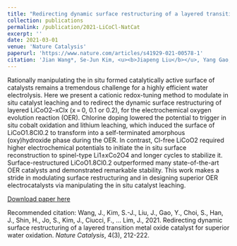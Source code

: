 ```yaml
---
title: "Redirecting dynamic surface restructuring of a layered transition metal oxide catalyst for superior water oxidation"
collection: publications
permalink: /publication/2021-LiCoCl-NatCat
excerpt: ''
date: 2021-03-01
venue: 'Nature Catalysis'
paperurl: 'https://www.nature.com/articles/s41929-021-00578-1'
citation: 'Jian Wang*, Se-Jun Kim, <u><b>Jiapeng Liu</b></u>, Yang Gao, Subin Choi, Jeongwoo Han, Hyeyoung Shin, Sugeun Jo, Juwon Kim, Francesco Ciucci, Hwiho Kim, Qingtian Li, Wanli Yang, Xia Long, Shihe Yang*, Sung-Pyo Cho, Keun Hwa Chae, Min Gyu Kim, Hyungjun Kim*, Jongwoo Lim*. (2021). &quot;Redirecting dynamic surface restructuring of a layered transition metal oxide catalyst for superior water oxidation.&quot; <i><b>Nature Catalysis</b></i>, 4(3), 212-222.'
---
```

Rationally manipulating the in situ formed catalytically active surface of catalysts remains a tremendous challenge for a highly efficient water electrolysis. Here we present a cationic redox-tuning method to modulate in situ catalyst leaching and to redirect the dynamic surface restructuring of layered LiCoO2–xClx (x = 0, 0.1 or 0.2), for the electrochemical oxygen evolution reaction (OER). Chlorine doping lowered the potential to trigger in situ cobalt oxidation and lithium leaching, which induced the surface of LiCoO1.8Cl0.2 to transform into a self-terminated amorphous (oxy)hydroxide phase during the OER. In contrast, Cl-free LiCoO2 required higher electrochemical potentials to initiate the in situ surface reconstruction to spinel-type Li1±xCo2O4 and longer cycles to stabilize it. Surface-restructured LiCoO1.8Cl0.2 outperformed many state-of-the-art OER catalysts and demonstrated remarkable stability. This work makes a stride in modulating surface restructuring and in designing superior OER electrocatalysts via manipulating the in situ catalyst leaching.

[Download paper here](http://jiapeng-liu.github.io/files/J-Wang_2021_LiCoCl_NatCat.pdf)

Recommended citation: Wang, J., Kim, S.-J., Liu, J., Gao, Y., Choi, S., Han, J., Shin, H., Jo, S., Kim, J., Ciucci, F., ... Lim, J., 2021. Redirecting dynamic surface restructuring of a layered transition metal oxide catalyst for superior water oxidation. <i>Nature Catalysis</i>, 4(3), 212-222.
